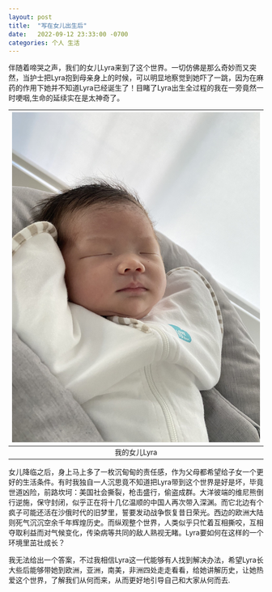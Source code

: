 ```yaml
---
layout: post
title:  "写在女儿出生后"
date:   2022-09-12 23:33:00 -0700
categories: 个人 生活
---
```

伴随着啼哭之声，我们的女儿Lyra来到了这个世界。一切仿佛是那么奇妙而又突然，当护士把Lyra抱到母亲身上的时候，可以明显地察觉到她吓了一跳，因为在麻药的作用下她并不知道Lyra已经诞生了！目睹了Lyra出生全过程的我在一旁竟然一时哽咽,生命的延续实在是太神奇了。

| ![Lyra](/assets/lyra.jpg) |
|:--:| 
| 我的女儿Lyra |

女儿降临之后，身上马上多了一枚沉甸甸的责任感，作为父母都希望给子女一个更好的生活条件。有时我独自一人沉思竟不知道把Lyra带到这个世界是好是坏，毕竟世道凶险，前路坎坷：美国社会撕裂，枪击盛行，偷盗成群。大洋彼端的维尼熊倒行逆施，保守封闭，似乎正在将十几亿温顺的中国人再次带入深渊。而它北边有个疯子可能还活在沙俄时代的旧梦里，誓要发动战争恢复昔日荣光。西边的欧洲大陆则死气沉沉空余千年辉煌历史。而纵观整个世界，人类似乎只忙着互相撕咬，互相夺取利益而对气候变化，传染病等共同的敌人熟视无睹。Lyra要如何在这样的一个环境里茁壮成长？

我无法给出一个答案，不过我相信Lyra这一代能够有人找到解决办法，希望Lyra长大些后能够带她到欧洲，亚洲，南美，非洲四处走走看看，给她讲解历史，让她热爱这个世界，了解我们从何而来，从而更好地引导自己和大家从何而去.




